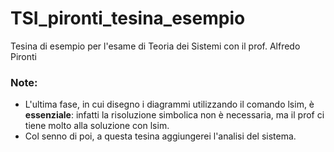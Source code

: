 # TSI_pironti_tesina_esempio
Tesina di esempio per l'esame di Teoria dei Sistemi con il prof. Alfredo Pironti

### Note:
- L'ultima fase, in cui disegno i diagrammi utilizzando il comando lsim, è **essenziale**: infatti la risoluzione simbolica non è necessaria, ma il prof ci tiene molto alla soluzione con lsim.
- Col senno di poi, a questa tesina aggiungerei l'analisi del sistema.

